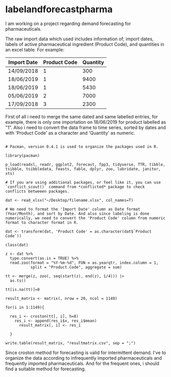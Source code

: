 # labelandforecastpharma

I am working on a project regarding demand forecasting for pharmaceuticals.

The raw import data which used includes information of; import dates, labels of active pharmaceutical ingredient (Product Code), and quantities in an excel table. For example:

| Import Date | Product Code | Quantity |
|-------------|--------------|----------|
| 14/09/2018  |       1      |    300   |
| 18/06/2019  |       1      |   9400   |
| 18/06/2019  |       1      |   5430   |
| 05/06/2019  |       2      |   7000   |
| 17/09/2018  |       3      |   2300   |

First of all i need to merge the same dated and same labelled entries, for example, there is only one importation on 18/06/2019 for product labelled as "1". Also i need to convert the data frame to time series, sorted by dates and with 'Product Code' as a character and 'Quantity' as numeric.

```

# Pacman, version 0.4.1 is used to organize the packages used in R.

library(pacman)

p_load(readxl, readr, ggplot2, forecast, fpp3, tidyverse, TTR, tibble, tsibble, tsibbledata, feasts, fable, dplyr, zoo, lubridate, janitor, xts)

# If you are using additional packages, or feel like it, you can use `conflict_scout()` command from *conflicted* package to check conflicts betweeen packages.

dat <- read_xlsx("~/Desktop/filename.xlsx", col_names=T)

# We need to format the 'Import Date' column as Date format (Year/Month), and sort by Date. And also since labeling is done numerically, we need to convert the 'Product Code' column from numeric format to character format in R.

dat <- transform(dat, 'Product Code' = as.character(dat$`Product Code`))

class(dat)

z <- dat %>%
  type.convert(as.is = TRUE) %>%
  read.zoo(format = "%Y-%m-%d", FUN = as.yearqtr, index.column = 1,
           split = "Product.Code", aggregate = sum)

tt <- merge(z, zoo(, seq(start(z), end(z), 1/4))) |>
  as.ts()

tt[is.na(tt)]=0

result_matrix <- matrix(, nrow = 20, ncol = 1149)

for(i in 1:1149){
  
  res_i <- croston(tt[, i], h=8)
    res_i <- append(res_i$x, res_i$mean)
      result_matrix[, i] <- res_i
  
  }

write.table(result_matrix, "resultmatrix.csv", sep = ";")

```

Since croston method for forecasting is valid for intermittent demand. I've to organize the data according to infrequently imported pharmaceuticals and frequently imported pharmaceuticals. And for the frequent ones, i should find a suitable method for forecasting.


